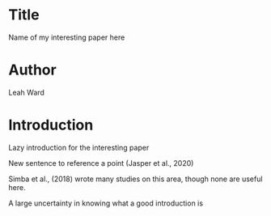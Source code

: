 # Title
Name of my interesting paper here

# Author
Leah Ward

# Introduction
Lazy introduction for the interesting paper 

New sentence to reference a point (Jasper et al., 2020)

Simba et al., (2018) wrote many studies on  this area, though none are useful here.

A large uncertainty in knowing what a good introduction is
